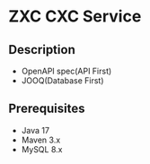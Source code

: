 # ZXC CXC Service

## Description
- OpenAPI spec(API First)
- JOOQ(Database First)

## Prerequisites
- Java 17
- Maven 3.x
- MySQL 8.x